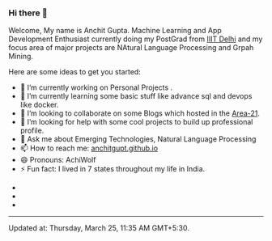 ### Hi there 👋

Welcome, My name is Anchit Gupta. Machine Learning and App Development Enthusiast currently doing my PostGrad from [IIIT Delhi](https://www.iiitd.ac.in/) and my focus area of major projects are NAtural Language Processing and Grpah Mining.
<!-- **anchitgupt/anchitgupt** is a ✨ _special_ ✨ repository because its `README.md` (this file) appears on your GitHub profile. -->

Here are some ideas to get you started:

- 🔭 I’m currently working on Personal Projects	.
- 🌱 I’m currently learning some basic stuff like advance sql and devops like docker.
- 👯 I’m looking to collaborate on some Blogs which hosted in the [Area-21](https://medium.com/area-21/).
- 🤔 I’m looking for help with some cool projects to build up professional profile.
- 💬 Ask me about Emerging Technologies, Natural Language Processing
- 📫 How to reach me: [anchitgupt.github.io](anchitgupt.github.io)
- 😄 Pronouns: AchiWolf
- ⚡ Fun fact: I lived in 7 states throughout my life in India.


<div class="col-md-10" style="text-align: center;">
    <ul class="social list-inline">
        <li class="list-inline-item"><a href="https://github.com/anchitgupt" target="_blank" rel="noopener"><i
                    class="fa fa-github-square fa-3x" title="GitHub"></i></a></li>
        <li class="list-inline-item"><a href="https://www.linkedin.com/in/anchitgupt" target="_blank"
                rel="noopener"><i class="fa fa-linkedin-square fa-3x" title="LinkedIn"></i></a></li>
        <li class="list-inline-item"><a href="https://twitter.com/Anchit_Gupt" target="_blank" rel="noopener"><i
                    class="fa fa-twitter-square fa-3x" title="Twitter"></i></a></li>
    </ul>
</div>

---
Updated at: Thursday, March 25, 11:35 AM GMT+5:30.
